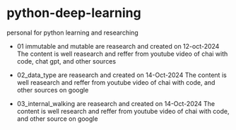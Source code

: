 # python-deep-learning
personal for python learning and researching

- 01 immutable and mutable are reasearch and created on 12-oct-2024 The content is well reasearch and reffer from youtube video of chai with code, chat gpt, and other sources 

- 02_data_type are reasearch and created on 14-Oct-2024 The content is well reasearch and reffer from youtube video of chai with code, and other sources on google

- 03_internal_walking are reasearch and created on 14-Oct-2024 The content is well research and reffer from youtube video of chai with code, and other source on google 
